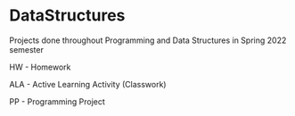 # DataStructures
Projects done throughout Programming and Data Structures in Spring 2022 semester

HW - Homework

ALA - Active Learning Activity (Classwork)

PP - Programming Project
